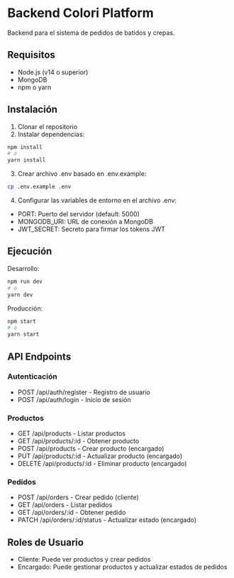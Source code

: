 # Backend Colori Platform

Backend para el sistema de pedidos de batidos y crepas.

## Requisitos

- Node.js (v14 o superior)
- MongoDB
- npm o yarn

## Instalación

1. Clonar el repositorio
2. Instalar dependencias:
```bash
npm install
# o
yarn install
```

3. Crear archivo .env basado en .env.example:
```bash
cp .env.example .env
```

4. Configurar las variables de entorno en el archivo .env:
- PORT: Puerto del servidor (default: 5000)
- MONGODB_URI: URL de conexión a MongoDB
- JWT_SECRET: Secreto para firmar los tokens JWT

## Ejecución

Desarrollo:
```bash
npm run dev
# o
yarn dev
```

Producción:
```bash
npm start
# o
yarn start
```

## API Endpoints

### Autenticación
- POST /api/auth/register - Registro de usuario
- POST /api/auth/login - Inicio de sesión

### Productos
- GET /api/products - Listar productos
- GET /api/products/:id - Obtener producto
- POST /api/products - Crear producto (encargado)
- PUT /api/products/:id - Actualizar producto (encargado)
- DELETE /api/products/:id - Eliminar producto (encargado)

### Pedidos
- POST /api/orders - Crear pedido (cliente)
- GET /api/orders - Listar pedidos
- GET /api/orders/:id - Obtener pedido
- PATCH /api/orders/:id/status - Actualizar estado (encargado)

## Roles de Usuario

- Cliente: Puede ver productos y crear pedidos
- Encargado: Puede gestionar productos y actualizar estados de pedidos 
